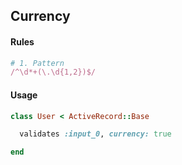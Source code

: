 ## Currency

#### Rules

```ruby
# 1. Pattern
/^\d*+(\.\d{1,2})$/
```

#### Usage

```ruby
class User < ActiveRecord::Base

  validates :input_0, currency: true

end
```

